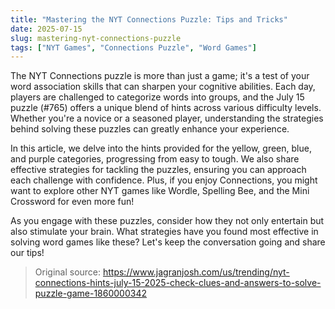 ```yaml
---
title: "Mastering the NYT Connections Puzzle: Tips and Tricks"
date: 2025-07-15
slug: mastering-nyt-connections-puzzle
tags: ["NYT Games", "Connections Puzzle", "Word Games"]
---
```


The NYT Connections puzzle is more than just a game; it's a test of your word association skills that can sharpen your cognitive abilities. Each day, players are challenged to categorize words into groups, and the July 15 puzzle (#765) offers a unique blend of hints across various difficulty levels. Whether you're a novice or a seasoned player, understanding the strategies behind solving these puzzles can greatly enhance your experience.

In this article, we delve into the hints provided for the yellow, green, blue, and purple categories, progressing from easy to tough. We also share effective strategies for tackling the puzzles, ensuring you can approach each challenge with confidence. Plus, if you enjoy Connections, you might want to explore other NYT games like Wordle, Spelling Bee, and the Mini Crossword for even more fun!

As you engage with these puzzles, consider how they not only entertain but also stimulate your brain. What strategies have you found most effective in solving word games like these? Let's keep the conversation going and share our tips!

> Original source: https://www.jagranjosh.com/us/trending/nyt-connections-hints-july-15-2025-check-clues-and-answers-to-solve-puzzle-game-1860000342